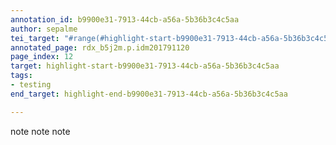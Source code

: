 ```yaml
---
annotation_id: b9900e31-7913-44cb-a56a-5b36b3c4c5aa
author: sepalme
tei_target: "#range(#highlight-start-b9900e31-7913-44cb-a56a-5b36b3c4c5aa, #highlight-end-b9900e31-7913-44cb-a56a-5b36b3c4c5aa)"
annotated_page: rdx_b5j2m.p.idm201791120
page_index: 12
target: highlight-start-b9900e31-7913-44cb-a56a-5b36b3c4c5aa
tags:
- testing
end_target: highlight-end-b9900e31-7913-44cb-a56a-5b36b3c4c5aa

---
```

note note note